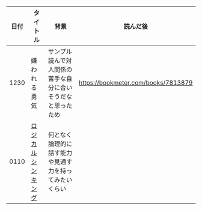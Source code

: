 |日付|タイトル|背景|読んだ後|
|---|---|---|---|
|1230|嫌われる勇気|サンプル読んで対人関係の苦手な自分に合いそうだなと思ったため|https://bookmeter.com/books/7813879|
|0110|[ロジカルシンキング](https://www.amazon.co.jp/%E3%83%AD%E3%82%B8%E3%82%AB%E3%83%AB%E3%83%BB%E3%82%B7%E3%83%B3%E3%82%AD%E3%83%B3%E3%82%B0-Best-solution-%E7%85%A7%E5%B1%8B-%E8%8F%AF%E5%AD%90/dp/4492531122)|何となく論理的に話す能力や見通す力を持ってみたいくらい||
